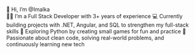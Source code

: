 👋 Hi, I’m @Imalka  
👨‍💻 I’m a Full Stack Developer with 3+ years of experience
💻 Currently building projects with .NET, Angular, and SQL to strengthen my full-stack skills
🐍 Exploring Python by creating small games for fun and practice
🚀 Passionate about clean code, solving real-world problems, and continuously learning new tech

<!---
ImalkaPrasadini/ImalkaPrasadini is a ✨ special ✨ repository because its `README.md` (this file) appears on your GitHub profile.
You can click the Preview link to take a look at your changes.
--->

